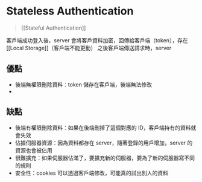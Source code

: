 # Stateless Authentication
>[[Stateful Authentication]]

客戶端成功登入後，server 會將客戶資料加密，回傳給客戶端（token），存在 [[Local Storage]]（客戶端不能更動）
之後客戶端傳送請求時，server

## 優點
- 後端無權限刪除資料：token 儲存在客戶端，後端無法修改
- 
## 缺點
- 後端有權限刪除資料：如果在後端刪掉了這個對應的 ID，客戶端持有的資料就會失效
- 佔據伺服器資源：因為資料都存在 server，隨著登錄的用戶增加，server 的資源也會被佔用
- 很難擴充：如果伺服器佔滿了，要擴充新的伺服器，要為了新的伺服器寫不同的規則
- 安全性：cookies 可以透過客戶端修改，可能真的試出別人的資料
